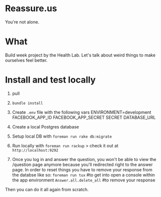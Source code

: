 # Reassure.us

You're not alone.

# What
Build week project by the Health Lab. Let's talk about weird things to make ourselves feel better.

# Install and test locally
1) pull

2) `bundle install`

3) Create `.env` file with the following vars
ENVIRONMENT=development
FACEBOOK_APP_ID
FACEBOOK_APP_SECRET
SECRET
DATABASE_URL

4) Create a local Postgres database

5) Setup local DB with `foreman run rake db:migrate`

6) Run locally with `foreman run rackup` > check it out at `http://localhost:9292`

7) Once you log in and answer the question, you won't be able to view the /question page anymore because you'll redirected right to the answer page. In order to reset things you have to remove your response from the databse like so:
`foreman run tux` #to get into open a console within the app environment
`Answer.all.delete_all` #to remove your response

Then you can do it all again from scratch.